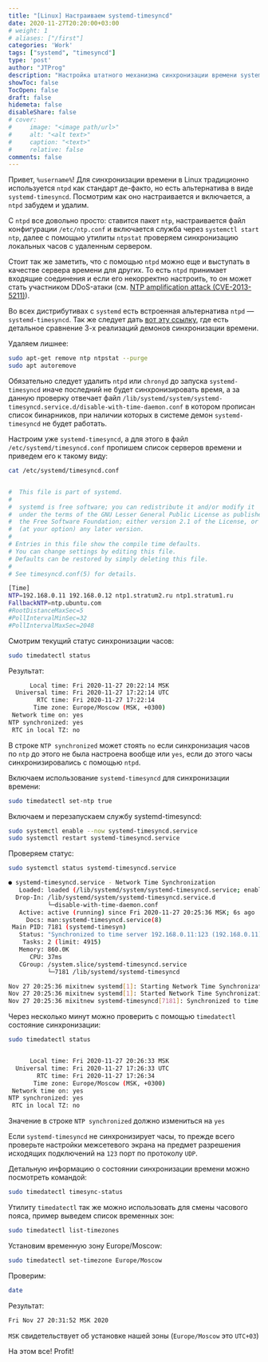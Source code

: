 ```yaml
---
title: "[Linux] Настраиваем systemd-timesyncd"
date: 2020-11-27T20:20:00+03:00
# weight: 1
# aliases: ["/first"]
categories: 'Work'
tags: ["systemd", "timesyncd"]
type: 'post'
author: "JTProg"
description: "Настройка штатного механизма синхронизации времени systemd-timesyncd"
showToc: false
TocOpen: false
draft: false
hidemeta: false
disableShare: false
# cover:
#     image: "<image path/url>"
#     alt: "<alt text>"
#     caption: "<text>"
#     relative: false
comments: false
---
```


Привет, `%username%`! Для синхронизации времени в Linux традиционно используется `ntpd` как стандарт де-факто, но есть альтернатива в виде `systemd-timesyncd`. Посмотрим как оно настраивается и включается, а `ntpd` забудем и удалим.

С `ntpd` все довольно просто: ставится пакет `ntp`, настраивается файл конфигурации `/etc/ntp.conf` и включается служба через `systemctl start ntp`, далее с помощью утилиты `ntpstat` проверяем синхронизацию локальных часов с удаленным сервером. 

Стоит так же заметить, что с помощью `ntpd` можно еще и выступать в качестве сервера времени для других. То есть `ntpd` принимает входящие соединения и если его некорректно настроить, то он может стать участником DDoS-атаки (см. [NTP amplification attack (CVE-2013-5211)](https://blog.programs74.ru/how-to-use-systemd-timesyncd/#)).

Во всех дистрибутивах с `systemd` есть встроенная альтернатива `ntpd` — `systemd-timesyncd`. Так же следует дать [вот эту ссылку](https://chrony.tuxfamily.org/comparison.html), где есть детальное сравнение 3-х реализаций демонов синхронизации времени.

Удаляем лишнее:

```bash
sudo apt-get remove ntp ntpstat --purge
sudo apt autoremove
```

Обязательно следует удалить `ntpd` или `chronyd` до запуска `systemd-timesyncd` иначе последний не будет синхронизировать время, а за данную проверку отвечает файл `/lib/systemd/system/systemd-timesyncd.service.d/disable-with-time-daemon.conf` в котором прописан список бинарников, при наличии которых в системе демон `systemd-timesyncd` не будет работать.

Настроим уже `systemd-timesyncd`, а для этого в файл `/etc/systemd/timesyncd.conf` пропишем список серверов времени и приведем его к такому виду:

```bash
cat /etc/systemd/timesyncd.conf


#  This file is part of systemd.
#
#  systemd is free software; you can redistribute it and/or modify it
#  under the terms of the GNU Lesser General Public License as published by
#  the Free Software Foundation; either version 2.1 of the License, or
#  (at your option) any later version.
#
# Entries in this file show the compile time defaults.
# You can change settings by editing this file.
# Defaults can be restored by simply deleting this file.
#
# See timesyncd.conf(5) for details.

[Time]
NTP=192.168.0.11 192.168.0.12 ntp1.stratum2.ru ntp1.stratum1.ru
FallbackNTP=ntp.ubuntu.com
#RootDistanceMaxSec=5
#PollIntervalMinSec=32
#PollIntervalMaxSec=2048
```

Смотрим текущий статус синхронизации часов:

```bash
sudo timedatectl status
```

Результат:

```bash
      Local time: Fri 2020-11-27 20:22:14 MSK
  Universal time: Fri 2020-11-27 17:22:14 UTC
        RTC time: Fri 2020-11-27 17:22:14
       Time zone: Europe/Moscow (MSK, +0300)
 Network time on: yes
NTP synchronized: yes
 RTC in local TZ: no
```

В строке `NTP synchronized` может стоять `no` если синхронизация часов по `ntp` до этого не была настроена вообще или `yes`, если до этого часы синхронизировались с помощью `ntpd`.

Включаем использование `systemd-timesyncd` для синхронизации времени:

```bash
sudo timedatectl set-ntp true
```

Включаем и перезапускаем службу systemd-timesyncd:

```bash
sudo systemctl enable --now systemd-timesyncd.service
sudo systemctl restart systemd-timesyncd.service
```

Проверяем статус:

```bash
sudo systemctl status systemd-timesyncd.service

● systemd-timesyncd.service - Network Time Synchronization
   Loaded: loaded (/lib/systemd/system/systemd-timesyncd.service; enabled; vendor preset: enabled)
  Drop-In: /lib/systemd/system/systemd-timesyncd.service.d
           └─disable-with-time-daemon.conf
   Active: active (running) since Fri 2020-11-27 20:25:36 MSK; 6s ago
     Docs: man:systemd-timesyncd.service(8)
 Main PID: 7181 (systemd-timesyn)
   Status: "Synchronized to time server 192.168.0.11:123 (192.168.0.11)."
    Tasks: 2 (limit: 4915)
   Memory: 860.0K
      CPU: 37ms
   CGroup: /system.slice/systemd-timesyncd.service
           └─7181 /lib/systemd/systemd-timesyncd

Nov 27 20:25:36 mixitnew systemd[1]: Starting Network Time Synchronization...
Nov 27 20:25:36 mixitnew systemd[1]: Started Network Time Synchronization.
Nov 27 20:25:36 mixitnew systemd-timesyncd[7181]: Synchronized to time server 192.168.0.11:123 (192.168.0.11).
```

Через несколько минут можно проверить с помощью `timedatectl` состояние синхронизации:

```bash
sudo timedatectl status


      Local time: Fri 2020-11-27 20:26:33 MSK
  Universal time: Fri 2020-11-27 17:26:33 UTC
        RTC time: Fri 2020-11-27 17:26:34
       Time zone: Europe/Moscow (MSK, +0300)
 Network time on: yes
NTP synchronized: yes
 RTC in local TZ: no
```

Значение в строке `NTP synchronized` должно измениться на `yes`

Если `systemd-timesyncd` не синхронизирует часы, то прежде всего проверьте настройки межсетевого экрана на предмет разрешения исходящих подключений на `123` порт по протоколу `UDP`.

Детальную информацию о состоянии синхронизации времени можно посмотреть командой:

```bash
sudo timedatectl timesync-status
```

Утилиту `timedatectl` так же можно использовать для смены часового пояса, пример выведем список временных зон:

```bash
sudo timedatectl list-timezones
```

Установим временную зону Europe/Moscow:

```bash
sudo timedatectl set-timezone Europe/Moscow
```

Проверим:

```bash
date
```

Результат:

```bash
Fri Nov 27 20:31:52 MSK 2020
```

`MSK` свидетельствует об установке нашей зоны (`Europe/Moscow` это `UTC+03`)

На этом все! Profit!
